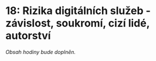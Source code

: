 # 18: Rizika digitálních služeb - závislost, soukromí, cizí lidé, autorství

*Obsah hodiny bude doplněn.*

